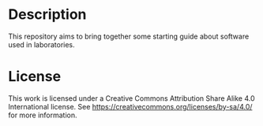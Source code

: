 # Description

This repository aims to bring together some starting guide about software used in laboratories.

# License

This work is licensed under a Creative Commons Attribution Share Alike 4.0 International license. See https://creativecommons.org/licenses/by-sa/4.0/ for more information.
